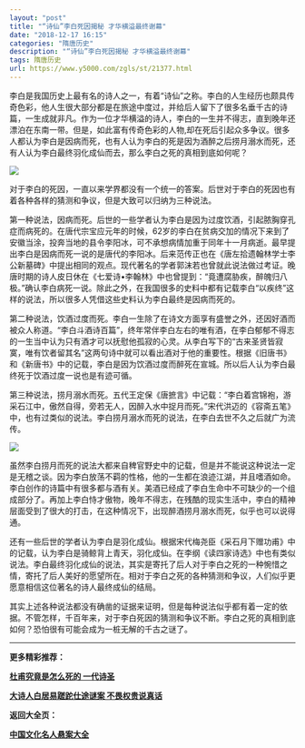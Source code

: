 ```yaml
---
layout: "post"
title: "“诗仙”李白死因揭秘 才华横溢最终谢幕"
date: "2018-12-17 16:15"
categories: "隋唐历史"
description: "“诗仙”李白死因揭秘 才华横溢最终谢幕"
tags: 隋唐历史
url: https://www.y5000.com/zgls/st/21377.html
---
```






李白是我国历史上最有名的诗人之一，有着“诗仙”之称。李白的人生经历也颇具传奇色彩，他人生很大部分都是在旅途中度过，并给后人留下了很多名垂千古的诗篇，一生成就非凡。作为一位才华横溢的诗人，李白的一生并不得志，直到晚年还漂泊在东南一带。但是，如此富有传奇色彩的人物,却在死后引起众多争议。很多人都认为李白是因病而死，也有人认为李白的死是因为酒醉之后捞月溺水而死，还有人认为李白最终羽化成仙而去，那么李白之死的真相到底如何呢？

![](https://img.y5000.com/uploads/allimg/170511/11-1F51110230Q02.jpg)

对于李白的死因，一直以来学界都没有一个统一的答案。后世对于李白的死因也有着各种各样的猜测和争议，但是大致可以归纳为三种说法。

第一种说法，因病而死。后世的一些学者认为李白是因为过度饮酒，引起脓胸穿孔症而病死的。在唐代宗宝应元年的时候，62岁的李白在贫病交加的情况下来到了安徽当涂，投奔当地的县令李阳冰，可不承想病情加重于同年十一月病逝。最早提出李白是因病而死一说的是唐代的李阳冰。后来范传正也在《唐左拾遗翰林学士李公新墓碑》中提出相同的观点。现代著名的学者郭沫若也曾就此说法做过考证。晚唐时期的诗人皮日休在《七爱诗•李翰林》中也曾提到：“竟遭腐胁疾，醉魄归八极。”确认李白病死一说。除此之外，在我国很多的史料中都有记载李白“以疾终”这样的说法，所以很多人凭借这些史料认为李白最终是因病而死的。

第二种说法，饮酒过度而死。李白一生除了在诗文方面享有盛誉之外，还因好酒而被众人称道。“李白斗酒诗百篇”，终年常伴李白左右的唯有酒，在李白郁郁不得志的一生当中认为只有酒才可以抚慰他孤寂的心灵。从李白写下的“古来圣贤皆寂寞，唯有饮者留其名”这两句诗中就可以看出酒对于他的重要性。根据《旧唐书》和《新唐书》中的记载，李白是因为饮酒过度而醉死在宣城。所以后人认为李白最终死于饮酒过度一说也是有迹可循。

第三种说法，捞月溺水而死。五代王定保《唐摭言》中记载：“李白着宫锦袍，游采石江中，傲然自得，旁若无人，因醉入水中捉月而死。”宋代洪迈的《容斋五笔》中，也有过类似的说法。李白捞月溺水而死的说法，在李白去世不久之后就广为流传。

![](https://img.y5000.com/uploads/allimg/170511/11-1F51110232IB.jpg)

虽然李白捞月而死的说法大都来自稗官野史中的记载，但是并不能说这种说法一定是无稽之谈。因为李白放荡不羁的性格，他的一生都在浪迹江湖，并且嗜酒如命。李白创作的诗篇中有很多都与酒有关。美酒已经成了李白生命中不可缺少的一个组成部分了。再加上李白恃才傲物，晚年不得志，在残酷的现实生活中，李白的精神层面受到了很大的打击，在这种情况下，出现醉酒捞月溺水而死，似乎也可以说得通。

还有一些后世的学者认为李白是羽化成仙。根据宋代梅尧臣《采石月下赠功甫》中的记载，认为李白是骑鲸背上青天，羽化成仙。在李纲《读四家诗选》中也有类似说法。李白最终羽化成仙的说法，其实是寄托了后人对于李白之死的一种惋惜之情，寄托了后人美好的愿望所在。相对于李白之死的各种猜测和争议，人们似乎更愿意相信这位著名的诗人最终成仙的结局。

其实上述各种说法都没有确凿的证据来证明，但是每种说法似乎都有着一定的依据。不管怎样，千百年来，对于李白死因的猜测和争议不断。李白之死的真相到底如何？恐怕很有可能会成为一桩无解的千古之谜了。

* * *

**更多精彩推荐：**

**[杜甫究竟是怎么死的 一代诗圣](https://www.y5000.com/zgls/st/21379.html)**

**[大诗人白居易蹉跎仕途谜案 不畏权贵说真话](https://www.y5000.com/zgls/st/21380.html)**

**返回大全页：**

[**中国文化名人悬案大全**](https://www.y5000.com/zgls/mrzj/21393.html)
